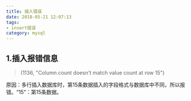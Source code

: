 ```yaml
---
title: 插入错误
date: 2018-05-21 12:07:13
tags:
- insert错误
category: mysql
---
```

## 1.插入报错信息

>(1136, "Column count doesn't match value count at row 15")

原因：多行插入数据库时，第15条数据插入的字段格式与数据库中不同，所以报错。“15”：第15条数据。